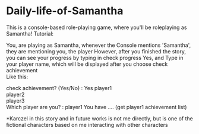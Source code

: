 # Daily-life-of-Samantha
 This is a console-based role-playing game, where you'll be roleplaying as Samantha!
Tutorial:

You, are playing as Samantha, whenever the Console mentions 'Samantha', they are mentioning you, the player
However, after you finished the story, you can see your progress by typing
in check progress Yes, and Type in your player name, which will be displayed after you choose check achievement<br />
Like this:

check achievement? (Yes/No) : Yes
player1 <br />
player2 <br />
player3 <br />
Which player are you? : player1
You have .... (get player1 achievement list)


*Karczel in this story and in future works is not me directly, but is one of the fictional characters based on me interacting with other characters<br />